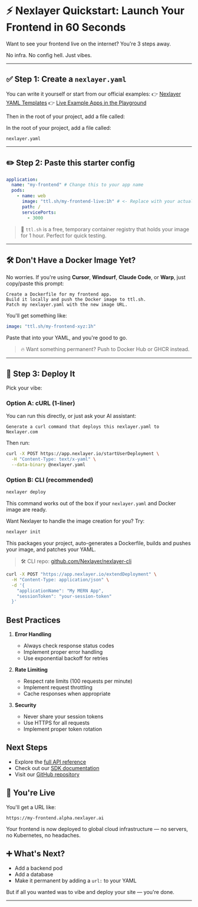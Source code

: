 # ⚡️ Nexlayer Quickstart: Launch Your Frontend in 60 Seconds

Want to see your frontend live on the internet? You're 3 steps away.

No infra. No config hell. Just vibes.

---

## ✅ Step 1: Create a `nexlayer.yaml`

You can write it yourself or start from our official examples:
👉 [Nexlayer YAML Templates](https://github.com/Nexlayer/nexlayer-deployment-yaml)
👉 [Live Example Apps in the Playground](https://github.com/Nexlayer/playground)

Then in the root of your project, add a file called:

In the root of your project, add a file called:

```
nexlayer.yaml
```

---

## ✏️ Step 2: Paste this starter config

```yaml
application:
  name: "my-frontend" # Change this to your app name
  pods:
    - name: web
      image: "ttl.sh/my-frontend-live:1h" # <- Replace with your actual image
      path: /
      servicePorts:
        - 3000
```

> 🧠 `ttl.sh` is a free, temporary container registry that holds your image for 1 hour. Perfect for quick testing.

---

## 🛠️ Don't Have a Docker Image Yet?

No worries. If you're using **Cursor**, **Windsurf**, **Claude Code**, or **Warp**, just copy/paste this prompt:

```
Create a Dockerfile for my frontend app.
Build it locally and push the Docker image to ttl.sh.
Patch my nexlayer.yaml with the new image URL.
```

You'll get something like:

```yaml
image: "ttl.sh/my-frontend-xyz:1h"
```

Paste that into your YAML, and you're good to go.

> 🔥 Want something permanent? Push to Docker Hub or GHCR instead.

---

## 🚀 Step 3: Deploy It

Pick your vibe:

### Option A: cURL (1-liner)

You can run this directly, or just ask your AI assistant:

```
Generate a curl command that deploys this nexlayer.yaml to Nexlayer.com
```

Then run:

```bash
curl -X POST https://app.nexlayer.io/startUserDeployment \
  -H "Content-Type: text/x-yaml" \
  --data-binary @nexlayer.yaml
```

### Option B: CLI (recommended)

```bash
nexlayer deploy
```

This command works out of the box if your `nexlayer.yaml` and Docker image are ready.

Want Nexlayer to handle the image creation for you?
Try:

```bash
nexlayer init
```

This packages your project, auto-generates a Dockerfile, builds and pushes your image, and patches your YAML.

> 🛠 CLI repo: [github.com/Nexlayer/nexlayer-cli](https://github.com/Nexlayer/nexlayer-cli)

```bash
curl -X POST "https://app.nexlayer.io/extendDeployment" \
  -H "Content-Type: application/json" \
  -d '{
    "applicationName": "My MERN App",
    "sessionToken": "your-session-token"
  }'
```

## Best Practices

1. **Error Handling**
   - Always check response status codes
   - Implement proper error handling
   - Use exponential backoff for retries

2. **Rate Limiting**
   - Respect rate limits (100 requests per minute)
   - Implement request throttling
   - Cache responses when appropriate

3. **Security**
   - Never share your session tokens
   - Use HTTPS for all requests
   - Implement proper token rotation

## Next Steps

- Explore the [full API reference](../api/README.md)
- Check out our [SDK documentation](../sdk/README.md)
- Visit our [GitHub repository](https://github.com/Nexlayer/api-reference) 

## 🎉 You're Live

You'll get a URL like:

```
https://my-frontend.alpha.nexlayer.ai
```

Your frontend is now deployed to global cloud infrastructure — no servers, no Kubernetes, no headaches.

## ➕ What's Next?

* Add a backend pod
* Add a database
* Make it permanent by adding a `url:` to your YAML

But if all you wanted was to vibe and deploy your site — you're done.

---
